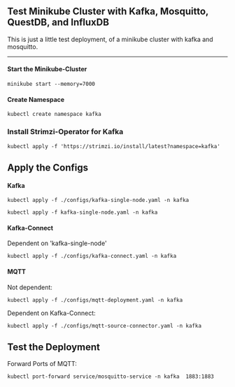 ## Test Minikube Cluster with Kafka, Mosquitto, QuestDB, and InfluxDB

This is just a little test deployment, of a minikube cluster with kafka and mosquitto.


---
#### Start the Minikube-Cluster
```shell
minikube start --memory=7000
```

#### Create Namespace

```shell
kubectl create namespace kafka
```

### Install Strimzi-Operator for Kafka
```shell
kubectl apply -f 'https://strimzi.io/install/latest?namespace=kafka'
```

## Apply the Configs

#### Kafka
```shell
kubectl apply -f ./configs/kafka-single-node.yaml -n kafka
```

```shell
kubectl apply -f kafka-single-node.yaml -n kafka
```

#### Kafka-Connect

Dependent on 'kafka-single-node'
```shell
kubectl apply -f ./configs/kafka-connect.yaml -n kafka
```

#### MQTT

Not dependent:
```shell
kubectl apply -f ./configs/mqtt-deployment.yaml -n kafka
```

Dependent on Kafka-Connect:
```shell
kubectl apply -f ./configs/mqtt-source-connector.yaml -n kafka
```

## Test the Deployment
Forward Ports of MQTT:
```shell
kubectl port-forward service/mosquitto-service -n kafka  1883:1883
```


